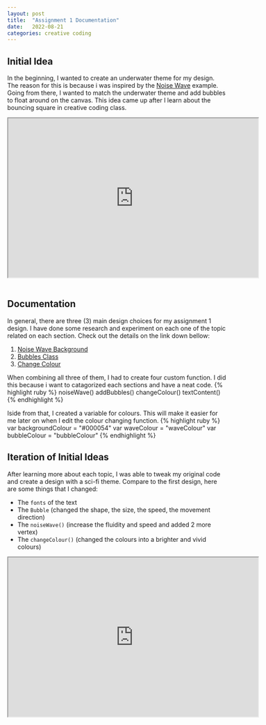 ```yaml
---
layout: post
title:  "Assignment 1 Documentation"
date:   2022-08-21
categories: creative coding
---
```


## Initial Idea
In the beginning, I wanted to create an underwater theme for my design. The reason for this is because i was inspired by the [Noise Wave][noise-wave] example. Going from there, I wanted to match the underwater theme and add bubbles to float around on the canvas. This idea came up after I learn about the bouncing square in creative coding class.

<div align ="center">
  <iframe width="576" height="366" src="https://editor.p5js.org/reilivia/full/v-ln9OeoB"></iframe>
</div>
<br>


## Documentation

In general, there are three (3) main design choices for my assignment 1 design. I have done some research and experiment on each one of the topic related on each section. Check out the details on the link down bellow:
1. [Noise Wave Background][Noise-Wave-Background]
2. [Bubbles Class][Bubbles-Class]
3. [Change Colour][Change-Colour]

When combining all three of them, I had to create four custom function. I did this because i want to catagorized each sections and have a neat code.
{% highlight ruby %}
  noiseWave()
  addBubbles()
  changeColour() 
  textContent()
{% endhighlight %}

Iside from that, I created a variable for colours. This will make it easier for me later on when I edit the colour changing function.
{% highlight ruby %}
  var backgroundColour = "#000054"
  var waveColour = "waveColour"
  var bubbleColour = "bubbleColour"
{% endhighlight %}

## Iteration of Initial Ideas

After learning more about each topic, I was able to tweak my original code and create a design with a sci-fi theme. Compare to the first design, here are some things that I changed:
* The `fonts` of the text
* The `Bubble` (changed the shape, the size, the speed, the movement direction)
* The `noiseWave()` (increase the fluidity and speed and added 2 more vertex)
* The `changeColour()` (changed the colours into a brighter and vivid colours)

<div align ="center">
  <iframe width="576" height="366" src="https://editor.p5js.org/reilivia/full/hpL8-SsKA"></iframe>
</div>
<br>


[noise-wave]: https://p5js.org/examples/math-noise-wave.html

[Noise-Wave-Background]:https://reilivia.github.io/creative/coding/2022/08/18/exploring-the-noise-wave.html
[Bubbles-Class]:https://reilivia.github.io/creative/coding/2022/08/19/creating-a-bubble-class.html
[Change-Colour]:https://reilivia.github.io/creative/coding/2022/08/20/change-colour-on-mouse-over.html